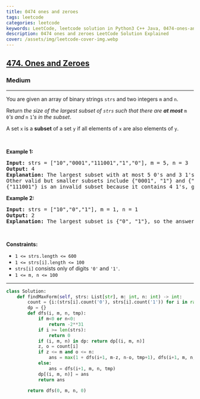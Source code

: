 ```yaml
---
title: 0474 ones and zeroes
tags: leetcode
categories: leetcode
keywords: LeetCode, leetcode solution in Python3 C++ Java, 0474-ones-and-zeroes solution
description: 0474 ones and zeroes LeetCode Solution Explained
cover: /assets/img/leetcode-cover-img.webp
---
```





<h2><a href="https://leetcode.com/problems/ones-and-zeroes/">474. Ones and Zeroes</a></h2><h3>Medium</h3><hr><div><p>You are given an array of binary strings <code>strs</code> and two integers <code>m</code> and <code>n</code>.</p>

<p>Return <em>the size of the largest subset of <code>strs</code> such that there are <strong>at most</strong> </em><code>m</code><em> </em><code>0</code><em>'s and </em><code>n</code><em> </em><code>1</code><em>'s in the subset</em>.</p>

<p>A set <code>x</code> is a <strong>subset</strong> of a set <code>y</code> if all elements of <code>x</code> are also elements of <code>y</code>.</p>

<p>&nbsp;</p>
<p><strong class="example">Example 1:</strong></p>

<pre><strong>Input:</strong> strs = ["10","0001","111001","1","0"], m = 5, n = 3
<strong>Output:</strong> 4
<strong>Explanation:</strong> The largest subset with at most 5 0's and 3 1's is {"10", "0001", "1", "0"}, so the answer is 4.
Other valid but smaller subsets include {"0001", "1"} and {"10", "1", "0"}.
{"111001"} is an invalid subset because it contains 4 1's, greater than the maximum of 3.
</pre>

<p><strong class="example">Example 2:</strong></p>

<pre><strong>Input:</strong> strs = ["10","0","1"], m = 1, n = 1
<strong>Output:</strong> 2
<b>Explanation:</b> The largest subset is {"0", "1"}, so the answer is 2.
</pre>

<p>&nbsp;</p>
<p><strong>Constraints:</strong></p>

<ul>
	<li><code>1 &lt;= strs.length &lt;= 600</code></li>
	<li><code>1 &lt;= strs[i].length &lt;= 100</code></li>
	<li><code>strs[i]</code> consists only of digits <code>'0'</code> and <code>'1'</code>.</li>
	<li><code>1 &lt;= m, n &lt;= 100</code></li>
</ul>
</div>

---




```python
class Solution:
    def findMaxForm(self, strs: List[str], m: int, n: int) -> int:
        count = {i:(strs[i].count('0'), strs[i].count('1')) for i in range(len(strs))}
        dp = {}
        def dfs(i, m, n, tmp):
            if m<0 or n<0: 
                return -2**31
            if i >= len(strs):
                return 0
            if (i, m, n) in dp: return dp[(i, m, n)]
            z, o = count[i]
            if z <= m and o <= n:
                ans = max(1 + dfs(i+1, m-z, n-o, tmp+1), dfs(i+1, m, n, tmp))
            else:
                ans = dfs(i+1, m, n, tmp)
            dp[(i, m, n)] = ans
            return ans
        
        return dfs(0, m, n, 0)
```
